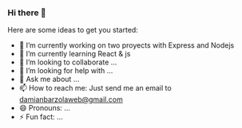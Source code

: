### Hi there 👋


Here are some ideas to get you started:

- 🔭 I’m currently working on two proyects with Express and Nodejs
- 🌱 I’m currently learning React & js
- 👯 I’m looking to collaborate ...
- 🤔 I’m looking for help with ...
- 💬 Ask me about ...
- 📫 How to reach me: Just send me an email to damianbarzolaweb@gmail.com
- 😄 Pronouns: ...
- ⚡ Fun fact: ...
